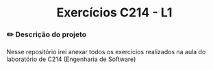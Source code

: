 <h1 align  ="center"> Exercícios C214 - L1</h1>

### :pencil2: Descrição do projeto
<p> Nesse repositório irei anexar todos os exercícios realizados na aula do laboratório de C214 (Engenharia de Software)<p>